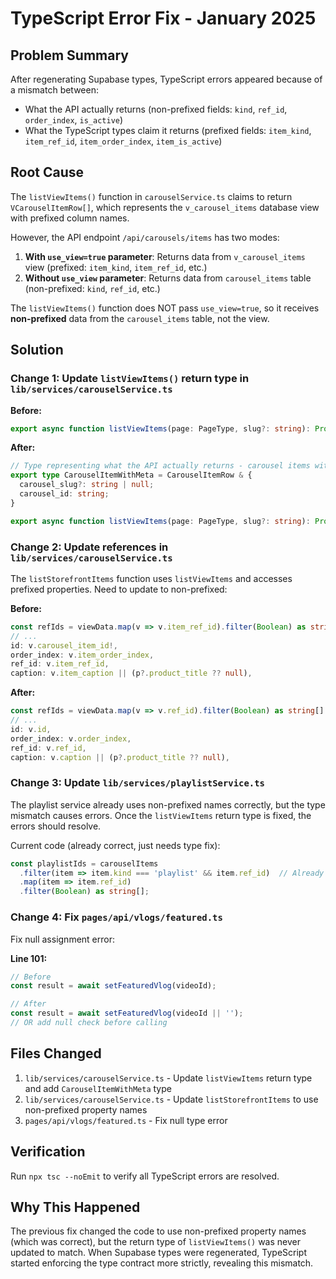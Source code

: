 # TypeScript Error Fix - January 2025

## Problem Summary
After regenerating Supabase types, TypeScript errors appeared because of a mismatch between:
- What the API actually returns (non-prefixed fields: `kind`, `ref_id`, `order_index`, `is_active`)
- What the TypeScript types claim it returns (prefixed fields: `item_kind`, `item_ref_id`, `item_order_index`, `item_is_active`)

## Root Cause
The `listViewItems()` function in `carouselService.ts` claims to return `VCarouselItemRow[]`, which represents the `v_carousel_items` database view with prefixed column names.

However, the API endpoint `/api/carousels/items` has two modes:
1. **With `use_view=true` parameter**: Returns data from `v_carousel_items` view (prefixed: `item_kind`, `item_ref_id`, etc.)
2. **Without `use_view` parameter**: Returns data from `carousel_items` table (non-prefixed: `kind`, `ref_id`, etc.)

The `listViewItems()` function does NOT pass `use_view=true`, so it receives **non-prefixed** data from the `carousel_items` table, not the view.

## Solution

### Change 1: Update `listViewItems()` return type in `lib/services/carouselService.ts`

**Before:**
```typescript
export async function listViewItems(page: PageType, slug?: string): Promise<ServiceResult<VCarouselItemRow[]>>
```

**After:**
```typescript
// Type representing what the API actually returns - carousel items with joined carousel metadata
export type CarouselItemWithMeta = CarouselItemRow & {
  carousel_slug?: string | null;
  carousel_id: string;
}

export async function listViewItems(page: PageType, slug?: string): Promise<ServiceResult<CarouselItemWithMeta[]>>
```

### Change 2: Update references in `lib/services/carouselService.ts`

The `listStorefrontItems` function uses `listViewItems` and accesses prefixed properties. Need to update to non-prefixed:

**Before:**
```typescript
const refIds = viewData.map(v => v.item_ref_id).filter(Boolean) as string[]
// ...
id: v.carousel_item_id!,
order_index: v.item_order_index,
ref_id: v.item_ref_id,
caption: v.item_caption || (p?.product_title ?? null),
```

**After:**
```typescript
const refIds = viewData.map(v => v.ref_id).filter(Boolean) as string[]
// ...
id: v.id,
order_index: v.order_index,
ref_id: v.ref_id,
caption: v.caption || (p?.product_title ?? null),
```

### Change 3: Update `lib/services/playlistService.ts`

The playlist service already uses non-prefixed names correctly, but the type mismatch causes errors. Once the `listViewItems` return type is fixed, the errors should resolve.

Current code (already correct, just needs type fix):
```typescript
const playlistIds = carouselItems
  .filter(item => item.kind === 'playlist' && item.ref_id)  // Already non-prefixed ✓
  .map(item => item.ref_id)
  .filter(Boolean) as string[];
```

### Change 4: Fix `pages/api/vlogs/featured.ts`

Fix null assignment error:

**Line 101:**
```typescript
// Before
const result = await setFeaturedVlog(videoId);

// After
const result = await setFeaturedVlog(videoId || '');
// OR add null check before calling
```

## Files Changed
1. `lib/services/carouselService.ts` - Update `listViewItems` return type and add `CarouselItemWithMeta` type
2. `lib/services/carouselService.ts` - Update `listStorefrontItems` to use non-prefixed property names
3. `pages/api/vlogs/featured.ts` - Fix null type error

## Verification
Run `npx tsc --noEmit` to verify all TypeScript errors are resolved.

## Why This Happened
The previous fix changed the code to use non-prefixed property names (which was correct), but the return type of `listViewItems()` was never updated to match. When Supabase types were regenerated, TypeScript started enforcing the type contract more strictly, revealing this mismatch.
